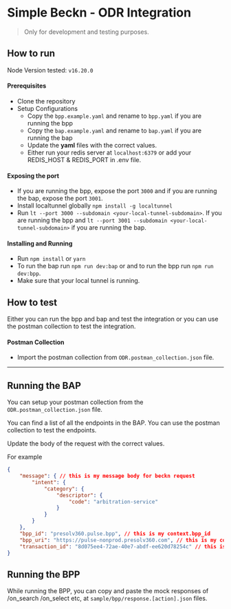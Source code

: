 # Simple Beckn - ODR Integration

>Only for development and testing purposes.



## How to run

Node Version tested: `v16.20.0`

#### Prerequisites

- Clone the repository
- Setup Configurations
  - Copy the `bpp.example.yaml` and rename to `bpp.yaml` if you are running the bpp
  - Copy the `bap.example.yaml` and rename to `bap.yaml` if you are running the bap
  - Update the **yaml** files with the correct values.
  - Either run your redis server at `localhost:6379` or add your REDIS_HOST & REDIS_PORT in .env file.

#### Exposing the port
- If you are running the bpp, expose the port `3000` and if you are running the bap, expose the port `3001`.
- Install localtunnel globally `npm install -g localtunnel`
- Run `lt --port 3000 --subdomain <your-local-tunnel-subdomain>`.
If you are running the bpp and `lt --port 3001 --subdomain <your-local-tunnel-subdomain>` if you are running the bap.

#### Installing and Running
- Run `npm install` or `yarn`
- To run the bap run `npm run dev:bap` or  and to run the bpp run `npm run dev:bpp`.
- Make sure that your local tunnel is running.


## How to test
Either you can run the bpp and bap and test the integration or you can use the postman collection to test the integration.

#### Postman Collection

- Import the postman collection from `ODR.postman_collection.json` file.



---

## Running the BAP

You can setup your postman collection from the `ODR.postman_collection.json` file.

You can find a list of all the endpoints in the BAP. You can use the postman collection to test the endpoints.

Update the body of the request with the correct values.

For example
```json
{
    "message": { // this is my message body for beckn request
        "intent": {
            "category": {
                "descriptor": {
                    "code": "arbitration-service"
                }
            }
        }
    },
    "bpp_id": "presolv360.pulse.bpp", // this is my context.bpp_id
    "bpp_uri": "https://pulse-nonprod.presolv360.com", // this is my context.bpp_uri 
    "transaction_id": "8d075ee4-72ae-40e7-abdf-ee620d78254c" // this is my context.transaction_id [Optional]
}
```

## Running the BPP

While running the BPP, you can copy and paste the mock responses of /on_search /on_select etc, at `sample/bpp/response.[action].json` files.
